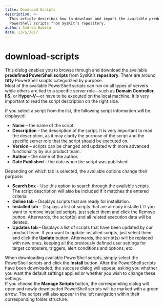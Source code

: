 ```yaml
---
title: Download Scripts
description: >-
  This article describes how to download and import the available predefined
  PowerShell scripts from SysKit’s repository.
author: Andrea Budisa
date: 23/6/2017
---
```


# download-scripts

This dialog enables you to browse through and download the available **predefined PowerShell scripts** from SysKit’s **repository**. There are around **fifty** PowerShell scripts categorized by purpose.  
Most of the available PowerShell scripts can run on all types of servers while others are tied to a specific server role—such as **Domain Controller, IIS,** or **Hyper-V**—or have to be executed on the local machine. It is very important to read the script description on the right side.

If you select a script from the list, the following script information will be displayed:

* **Name** – the name of the script.
* **Description** – the description of the script. It is very important to read the description, as it may clarify the purpose of the script and the specific server role that the script should be executed on.
* **Version** – scripts can be changed and updated with more advanced functionality by our product team.
* **Author** – the name of the author.
* **Date Published** – the date when the script was published.

Depending on which tab is selected, the available options change their purpose:

* **Search box** – Use this option to search through the available scripts. The script description will also be included if it matches the entered criteria.
* **Online tab** – Displays scripts that are ready for installation.
* **Installed tab** – Displays a list of scripts that are already installed. If you want to remove installed scripts, just select them and click the Remove button. Afterwards, the script\(s\) and all related execution data will be deleted.
* **Updates tab** – Displays a list of scripts that have been updated by our product team. If you want to update installed scripts, just select them and click the **Update** button. Afterwards, the script\(s\) will be replaced with new ones, keeping all the previously defined user settings for target computers, triggers, alert conditions and options, etc.

When downloading available PowerShell scripts, simply select the PowerShell scripts and click the **Install** button. After the PowerShell scripts have been downloaded, the success dialog will appear, asking you whether you want the default settings applied or whether you wish to change these settings.  
If you choose the **Manage Scripts** button, the corresponding dialog will open and newly downloaded PowerShell scripts will be marked with a green arrow. The scripts will also appear in the left navigation within their corresponding folder structure.

